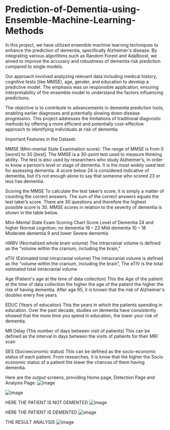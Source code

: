 # Prediction-of-Dementia-using-Ensemble-Machine-Learning-Methods

In this project, we have utilized ensemble machine learning techniques to enhance the prediction of dementia, specifically Alzheimer's disease. By integrating various algorithms such as Random Forest and AdaBoost, we aimed to improve the accuracy and robustness of dementia risk prediction compared to single models. 

Our approach involved analyzing relevant data including medical history, cognitive tests (like MMSE), age, gender, and education to develop a predictive model. The emphasis was on responsible application, ensuring interpretability of the ensemble model to understand the factors influencing predictions.

The objective is to contribute to advancements in dementia prediction tools, enabling earlier diagnoses and potentially slowing down disease progression. This project addresses the limitations of traditional diagnostic methods by offering a more efficient and potentially cost-effective approach to identifying individuals at risk of dementia.

Important Features in the Dataset:

MMSE (Mini-mental State Examination score):
The range of MMSE is from 0 [worst] to 30 [best]. The MMSE is a 30-point test used to measure thinking ability. The test is also used by researchers who study Alzheimer’s, in order to know a person’s level or stage of dementia. It is the most widely used test for assessing dementia. A score below 24 is considered indicative of dementia, but it’s not enough alone to say that someone who scored 23 or less has dementia. 

Scoring the MMSE
To calculate the test taker’s score, it is simply a matter of counting the correct
answers. The sum of the correct answers equals the test taker’s score. There
are 30 questions and therefore the highest possible score is 30. MMSE scores
in relation to the severity of dementia is shown in the table below.

Mini-Mental State Exam Scoring Chart
Score Level of Dementia
24 and higher Normal cognition; no dementia
19 – 23 Mild dementia
10 – 18 Moderate dementia
9 and lower Severe dementia

nWBV (Normalized whole brain volume)
The intracranial volume is defined as the “volume within the cranium, including the brain,”

eTIV (Estimated total intracranial volume)
The intracranial volume is defined as the “volume within the cranium, including the brain”, The eTIV is the total estimated total intracranial volume

Age (Patient's age at the time of data collection)
This the Age of the patient at the time of data collection the higher the age of the patient the higher the risk of having dementia. After age 65, it is known that the risk of Alzheimer's doubles every five years.

EDUC (Years of education)
This the years in which the patients spending in education. Over the past decade, studies on dementia have consistently showed that the more time you spend in education, the lower your risk of dementia.

MR Delay (The number of days between visit of patients)
This can be defined as the interval in days between the visits of patients for their MRI scan

SES (Socioeconomic status)
This can be defined as the socio-economic status of each patient. From researches, it is know that the higher the Socio economic status of a patient the lower the chances of them having dementia.

Here are the output screens, providing Home page, Detection Page and Analysis Page:
![image](https://github.com/saitejanagula/Prediction-of-Dementia-using-Ensemble-Machine-Learning-Methods/assets/174994623/bf98b471-5863-4903-8a0c-8be4bbdc5908)

![image](https://github.com/saitejanagula/Prediction-of-Dementia-using-Ensemble-Machine-Learning-Methods/assets/174994623/88632c32-2efc-40f6-936b-215041e11833)

HERE THE PATIENT IS NOT DEMENTED
![image](https://github.com/saitejanagula/Prediction-of-Dementia-using-Ensemble-Machine-Learning-Methods/assets/174994623/a6e32810-ed14-4b8c-b71b-46762e49d538)

HERE THE PATIENT IS DEMENTED
![image](https://github.com/saitejanagula/Prediction-of-Dementia-using-Ensemble-Machine-Learning-Methods/assets/174994623/298b9128-5ac1-4e55-968f-762a2e299daa)

THE RESULT ANALYSIS
![image](https://github.com/saitejanagula/Prediction-of-Dementia-using-Ensemble-Machine-Learning-Methods/assets/174994623/67e84acf-56c4-45f1-a05d-bd19b03b1514)
